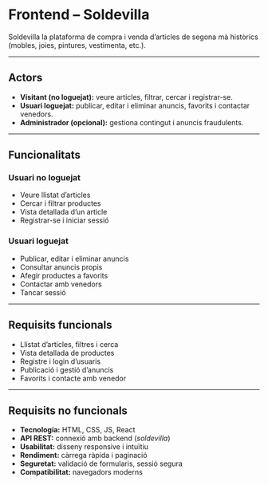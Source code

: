 # Frontend – Soldevilla  

Soldevilla la plataforma de compra i venda d’articles de segona mà històrics (mobles, joies, pintures, vestimenta, etc.).

---

## Actors
- **Visitant (no loguejat):** veure articles, filtrar, cercar i registrar-se.  
- **Usuari loguejat:** publicar, editar i eliminar anuncis, favorits i contactar venedors.  
- **Administrador (opcional):** gestiona contingut i anuncis fraudulents.  

---

## Funcionalitats
### Usuari no loguejat
- Veure llistat d’articles  
- Cercar i filtrar productes  
- Vista detallada d’un article  
- Registrar-se i iniciar sessió  

### Usuari loguejat
- Publicar, editar i eliminar anuncis  
- Consultar anuncis propis  
- Afegir productes a favorits  
- Contactar amb venedors  
- Tancar sessió  

---

## Requisits funcionals
- Llistat d’articles, filtres i cerca  
- Vista detallada de productes  
- Registre i login d’usuaris  
- Publicació i gestió d’anuncis  
- Favorits i contacte amb venedor  

---

## Requisits no funcionals
- **Tecnologia:** HTML, CSS, JS, React  
- **API REST:** connexió amb backend (*soldevilla*)  
- **Usabilitat:** disseny responsive i intuïtiu  
- **Rendiment:** càrrega ràpida i paginació  
- **Seguretat:** validació de formularis, sessió segura  
- **Compatibilitat:** navegadors moderns  
